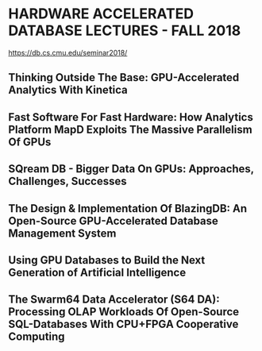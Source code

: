 # HARDWARE ACCELERATED DATABASE LECTURES - FALL 2018

https://db.cs.cmu.edu/seminar2018/

## Thinking Outside The Base: GPU-Accelerated Analytics With Kinetica

## Fast Software For Fast Hardware: How Analytics Platform MapD Exploits The Massive Parallelism Of GPUs

## SQream DB - Bigger Data On GPUs: Approaches, Challenges, Successes

## The Design & Implementation Of BlazingDB: An Open-Source GPU-Accelerated Database Management System

## Using GPU Databases to Build the Next Generation of Artificial Intelligence

## The Swarm64 Data Accelerator (S64 DA): Processing OLAP Workloads Of Open-Source SQL-Databases With CPU+FPGA Cooperative Computing

